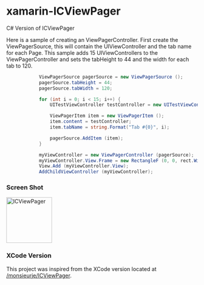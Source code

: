 xamarin-ICViewPager
===================

C# Version of ICViewPager


Here is a sample of creating an ViewPagerController.  First create the ViewPagerSource, this will contain the UIViewController and the tab name for each Page.  This sample adds 15 UIViewControllers to the ViewPagerController and sets the tabHeight to 44 and the width for each tab to 120.

```C#
			ViewPagerSource pagerSource = new ViewPagerSource ();
			pagerSource.tabHeight = 44;
			pagerSource.tabWidth = 120;

			for (int i = 0; i < 15; i++) {
				UITestViewController testController = new UITestViewController (string.Format("View {0}", i));

				ViewPagerItem item = new ViewPagerItem ();
				item.content = testController;
				item.tabName = string.Format("Tab #{0}", i);

				pagerSource.AddItem (item);
			}

			myViewController = new ViewPagerController (pagerSource);
			myViewController.View.Frame = new RectangleF (0, 0, rect.Width, rect.Height);
			View.Add (myViewController.View);
			AddChildViewController (myViewController);
```

### Screen Shot
<img src="https://raw2.github.com/kyleeverson/xamarin-ICViewPager/master/ViewPagerController.png" width=120 alt="ICViewPager" title="ICViewPager">


### XCode Version
This project was inspired from the XCode version located at [/monsieurje/ICViewPager](https://github.com/monsieurje/ICViewPager).
